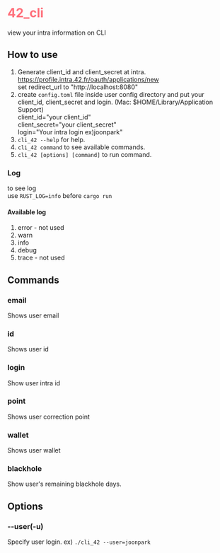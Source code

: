 # <span style="color: rgb(255, 111, 122)"> 42_cli </span>
view your intra information on CLI

## How to use
1. Generate client_id and client_secret at intra.\
https://profile.intra.42.fr/oauth/applications/new  \
set redirect_url to "http://localhost:8080"
2. create `config.toml` file inside user config directory and put your client_id, client_secret and login. (Mac: $HOME/Library/Application Support) \
	client_id="your client_id" \
	client_secret="your client_secret" \
	login="Your intra login ex)joonpark"
3. `cli_42 --help` for help.
4. `cli_42 command` to see available commands.
5. `cli_42 [options] [command]` to run command.

### Log
to see log \
use `RUST_LOG=info` before `cargo run`

#### Available log
1. error - not used
2. warn
3. info
4. debug
5. trace - not used

## Commands
### email
Shows user email
### id
Shows user id
### login
Show user intra id
### point
Shows user correction point
### wallet
Shows user wallet
### blackhole
Show user's remaining blackhole days.


## Options
### --user(-u)
Specify user login.
ex) `./cli_42 --user=joonpark`